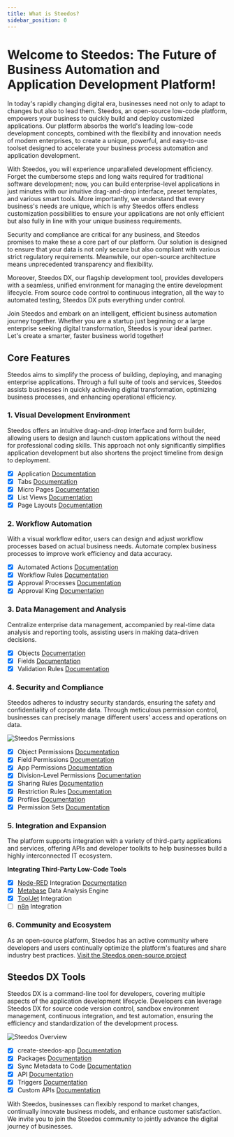```yaml
---
title: What is Steedos?
sidebar_position: 0
---
```


# Welcome to Steedos: The Future of Business Automation and Application Development Platform!

In today's rapidly changing digital era, businesses need not only to adapt to changes but also to lead them. Steedos, an open-source low-code platform, empowers your business to quickly build and deploy customized applications. Our platform absorbs the world's leading low-code development concepts, combined with the flexibility and innovation needs of modern enterprises, to create a unique, powerful, and easy-to-use toolset designed to accelerate your business process automation and application development.

With Steedos, you will experience unparalleled development efficiency. Forget the cumbersome steps and long waits required for traditional software development; now, you can build enterprise-level applications in just minutes with our intuitive drag-and-drop interface, preset templates, and various smart tools. More importantly, we understand that every business's needs are unique, which is why Steedos offers endless customization possibilities to ensure your applications are not only efficient but also fully in line with your unique business requirements.

Security and compliance are critical for any business, and Steedos promises to make these a core part of our platform. Our solution is designed to ensure that your data is not only secure but also compliant with various strict regulatory requirements. Meanwhile, our open-source architecture means unprecedented transparency and flexibility.

Moreover, Steedos DX, our flagship development tool, provides developers with a seamless, unified environment for managing the entire development lifecycle. From source code control to continuous integration, all the way to automated testing, Steedos DX puts everything under control.

Join Steedos and embark on an intelligent, efficient business automation journey together. Whether you are a startup just beginning or a large enterprise seeking digital transformation, Steedos is your ideal partner. Let's create a smarter, faster business world together!

## Core Features

Steedos aims to simplify the process of building, deploying, and managing enterprise applications. Through a full suite of tools and services, Steedos assists businesses in quickly achieving digital transformation, optimizing business processes, and enhancing operational efficiency.

### 1. Visual Development Environment

Steedos offers an intuitive drag-and-drop interface and form builder, allowing users to design and launch custom applications without the need for professional coding skills. This approach not only significantly simplifies application development but also shortens the project timeline from design to deployment.

  - [x] Application [Documentation](./no-code/application/app)
  - [x] Tabs [Documentation](./no-code/application/tab)
  - [x] Micro Pages [Documentation](./no-code/application/pages)
  - [x] List Views [Documentation](./no-code/customize/listview/)
  - [x] Page Layouts [Documentation](./no-code/customize/page-layout)

### 2. Workflow Automation

With a visual workflow editor, users can design and adjust workflow processes based on actual business needs. Automate complex business processes to improve work efficiency and data accuracy.

  - [x] Automated Actions [Documentation](./automation/automated-actions)
  - [x] Workflow Rules [Documentation](./automation/workflow-rules)
  - [x] Approval Processes [Documentation](./automation/approval-process)
  - [x] Approval King [Documentation](./automation/approval-king/)

### 3. Data Management and Analysis

Centralize enterprise data management, accompanied by real-time data analysis and reporting tools, assisting users in making data-driven decisions.

  - [x] Objects [Documentation](./no-code/customize/object)
  - [x] Fields [Documentation](./no-code/customize/fields/)
  - [x] Validation Rules [Documentation](./no-code/customize/validation-rules)

### 4. Security and Compliance

Steedos adheres to industry security standards, ensuring the safety and confidentiality of corporate data. Through meticulous permission control, businesses can precisely manage different users' access and operations on data.

![Steedos Permissions](/diagrams/Steedos-Permissions.drawio.svg)

  - [x] Object Permissions [Documentation](./admin/permissions/object-permissions)
  - [x] Field Permissions [Documentation](./admin/permissions/field-permissions)
  - [x] App Permissions [Documentation](./admin/permissions/app-permissions)
  - [x] Division-Level Permissions [Documentation](./admin/permissions/division)
  - [x] Sharing Rules [Documentation](./admin/permissions/sharing-rules)
  - [x] Restriction Rules [Documentation](./admin/permissions/restriction-rules)
  - [x] Profiles [Documentation](./admin/permissions/profile)
  - [x] Permission Sets [Documentation](./admin/permissions/permission-set)

### 5. Integration and Expansion

The platform supports integration with a variety of third-party applications and services, offering APIs and developer toolkits to help businesses build a highly interconnected IT ecosystem.

**Integrating Third-Party Low-Code Tools**

  - [x] [Node-RED](https://github.com/node-red/node-red) Integration [Documentation](./integration/node-red)
  - [x] [Metabase](https://github.com/metabase/metabase) Data Analysis Engine
  - [x] [ToolJet](https://github.com/ToolJet/ToolJet/) Integration
  - [ ] [n8n](https://github.com/n8n-io/n8n) Integration

### 6. Community and Ecosystem

As an open-source platform, Steedos has an active community where developers and users continually optimize the platform's features and share industry best practices. [Visit the Steedos open-source project](https://github.com/steedos/steedos-platform)

## Steedos DX Tools

Steedos DX is a command-line tool for developers, covering multiple aspects of the application development lifecycle. Developers can leverage Steedos DX for source code version control, sandbox environment management, continuous integration, and test automation, ensuring the efficiency and standardization of the development process.

![Steedos Overview](/img/platform/steedos-dx.png)

  - [x] create-steedos-app [Documentation](./developer/setup/create-steedos-app)
  - [x] Packages [Documentation](./developer/package/overview)
  - [x] Sync Metadata to Code [Documentation](./developer/package/sync-metadata)
  - [x] API [Documentation](./developer/api/overview)
  - [x] Triggers [Documentation](./developer/service/action-trigger)
  - [x] Custom APIs [Documentation](./developer/service/action-api)

With Steedos, businesses can flexibly respond to market changes, continually innovate business models, and enhance customer satisfaction. We invite you to join the Steedos community to jointly advance the digital journey of businesses.
